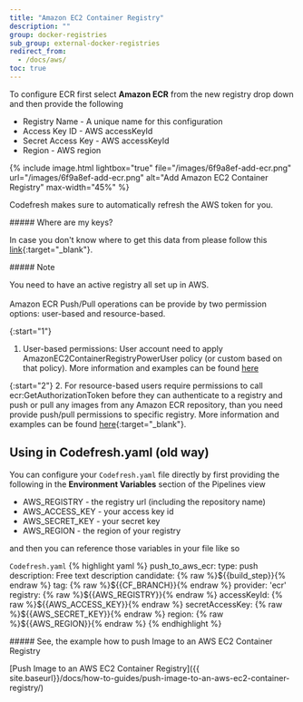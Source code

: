 ```yaml
---
title: "Amazon EC2 Container Registry"
description: ""
group: docker-registries
sub_group: external-docker-registries
redirect_from:
  - /docs/aws/
toc: true
---
```

To configure ECR first select **Amazon ECR** from the new registry drop down
and then provide the following

* Registry Name - A unique name for this configuration
* Access Key ID - AWS accessKeyId
* Secret Access Key - AWS accessKeyId
* Region - AWS region

{% include image.html lightbox="true" file="/images/6f9a8ef-add-ecr.png" url="/images/6f9a8ef-add-ecr.png" alt="Add Amazon EC2 Container Registry" max-width="45%" %}

Codefresh makes sure to automatically refresh the AWS token for you.

<div class="bd-callout bd-callout-info" markdown="1">
##### Where are my keys?

In case you don't know where to get this data from please follow this [link](http://docs.aws.amazon.com/general/latest/gr/aws-sec-cred-types.html#access-keys-and-secret-access-keys){:target="_blank"}.
</div>

<div class="bd-callout bd-callout-warning" markdown="1">
##### Note

You need to have an active registry all set up in AWS.<br /><br />
Amazon ECR Push/Pull operations can be provide by two permission options: user-based and resource-based.

{:start="1"}
1. User-based permissions: User account need to apply AmazonEC2ContainerRegistryPowerUser policy (or custom based on that policy).
More information and examples can be found [here](http://docs.aws.amazon.com/AmazonECR/latest/userguide/ecr_managed_policies.html)

{:start="2"}
2. For resource-based users require permissions to call ecr:GetAuthorizationToken before they can authenticate to a registry and push or pull any images from any Amazon ECR repository, than you need provide push/pull permissions to specific registry. More information and examples can be found [here](http://docs.aws.amazon.com/AmazonECR/latest/userguide/RepositoryPolicies.html){:target="_blank"}.
</div>

## Using in Codefresh.yaml (old way)
You can configure your `Codefresh.yaml` file directly by first providing
the following in the **Environment Variables** section of the Pipelines view

* AWS_REGISTRY - the registry url (including the repository name)
* AWS_ACCESS_KEY - your access key id
* AWS_SECRET_KEY - your secret key
* AWS_REGION - the region of your registry

and then you can reference those variables in your file like so

  `Codefresh.yaml`
{% highlight yaml %}
push_to_aws_ecr:
  type: push
  description: Free text description
  candidate: {% raw %}${{build_step}}{% endraw %}
  tag: {% raw %}${{CF_BRANCH}}{% endraw %}
  provider: 'ecr'
  registry: {% raw %}${{AWS_REGISTRY}}{% endraw %}
  accessKeyId: {% raw %}${{AWS_ACCESS_KEY}}{% endraw %}
  secretAccessKey: {% raw %}${{AWS_SECRET_KEY}}{% endraw %}
  region: {% raw %}${{AWS_REGION}}{% endraw %}
{% endhighlight %}

<div class="bd-callout bd-callout-warning" markdown="1">
##### See, the example how to push Image to an AWS EC2 Container Registry

[Push Image to an AWS EC2 Container Registry]({{ site.baseurl}}/docs/how-to-guides/push-image-to-an-aws-ec2-container-registry/)
</div>
